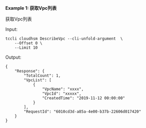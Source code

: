 **Example 1: 获取Vpc列表**

获取Vpc列表

Input: 

```
tccli cloudhsm DescribeVpc --cli-unfold-argument  \
    --Offset 0 \
    --Limit 10
```

Output: 
```
{
    "Response": {
        "TotalCount": 1,
        "VpcList": [
            {
                "VpcName": "xxxx",
                "VpcId": "xxxxx",
                "CreatedTime": "2019-11-12 00:00:00"
            }
        ],
        "RequestId": "6010cd3d-a85a-4e00-b37b-22606d017420"
    }
}
```

